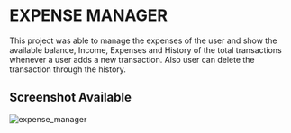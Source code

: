 # EXPENSE MANAGER

This project was able to manage the expenses of the user and show the available balance, Income, Expenses and History of the total transactions whenever a user adds a new transaction. Also user can delete the transaction through the history.

## Screenshot Available
![expense_manager](https://user-images.githubusercontent.com/63871069/107668441-b1564200-6cb6-11eb-8dcb-f6b822691d8e.png)

